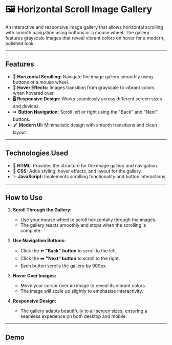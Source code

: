 # 🖼️ Horizontal Scroll Image Gallery

An interactive and responsive image gallery that allows horizontal scrolling with smooth navigation using buttons or a mouse wheel. The gallery features grayscale images that reveal vibrant colors on hover for a modern, polished look.

---

## Features
- 📜 **Horizontal Scrolling:** Navigate the image gallery smoothly using buttons or a mouse wheel.
- 🎨 **Hover Effects:** Images transition from grayscale to vibrant colors when hovered over.
- 🖥️ **Responsive Design:** Works seamlessly across different screen sizes and devices.
- ⏩ **Button Navigation:** Scroll left or right using the "Back" and "Next" buttons.
- 🖌️ **Modern UI:** Minimalistic design with smooth transitions and clean layout.

---

## Technologies Used
- 🎨 **HTML:** Provides the structure for the image gallery and navigation.
- 🎨 **CSS:** Adds styling, hover effects, and layout for the gallery.
- ✨ **JavaScript:** Implements scrolling functionality and button interactions.

---

## How to Use
1. **Scroll Through the Gallery:**
   - Use your mouse wheel to scroll horizontally through the images.
   - The gallery reacts smoothly and stops when the scrolling is complete.

2. **Use Navigation Buttons:**
   - Click the ⬅️ **"Back" button** to scroll to the left.
   - Click the ➡️ **"Next" button** to scroll to the right.
   - Each button scrolls the gallery by 900px.

3. **Hover Over Images:**
   - Move your cursor over an image to reveal its vibrant colors.
   - The image will scale up slightly to emphasize interactivity.

4. **Responsive Design:**
   - The gallery adapts beautifully to all screen sizes, ensuring a seamless experience on both desktop and mobile.

---

## Demo


